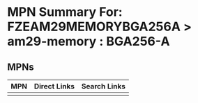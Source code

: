 



# MPN Summary For: FZEAM29MEMORYBGA256A > am29-memory : BGA256-A

## MPNs
  

|MPN|Direct Links|Search Links|
| :--- | :--- | :--- |
||||
